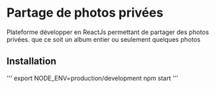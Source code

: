 # Partage de photos privées

Plateforme développer en ReactJs permettant de partager des photos privées.
que ce soit un album entier ou seulement quelques photos


## Installation

'''
export NODE_ENV=production/development
npm start
'''
